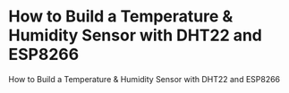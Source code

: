 # How to Build a Temperature & Humidity Sensor with DHT22 and ESP8266
 How to Build a Temperature & Humidity Sensor with DHT22 and ESP8266
